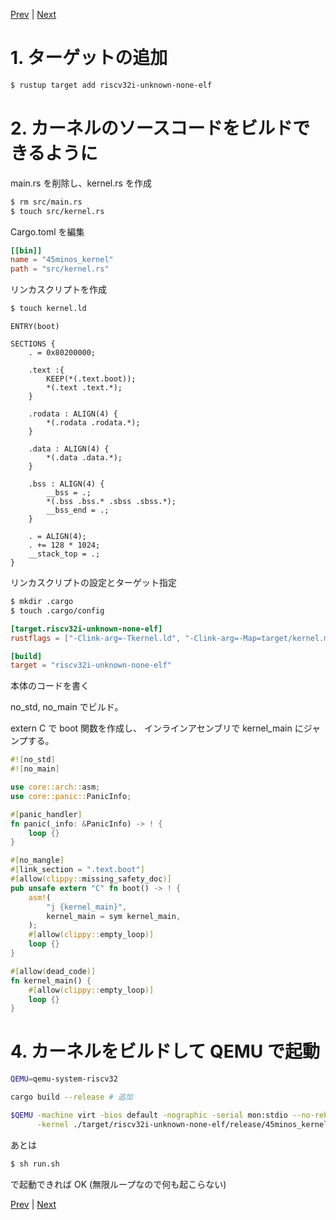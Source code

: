 [Prev](https://github.com/Ubugeeei/45minos/tree/master/010-getting-started) | [Next](https://github.com/Ubugeeei/45minos/tree/master/030-init-stack-pointer)

# 1. ターゲットの追加

```sh
$ rustup target add riscv32i-unknown-none-elf
```

# 2. カーネルのソースコードをビルドできるように

main.rs を削除し、kernel.rs を作成

```sh
$ rm src/main.rs
$ touch src/kernel.rs
```

Cargo.toml を編集

```toml
[[bin]]
name = "45minos_kernel"
path = "src/kernel.rs"
```

リンカスクリプトを作成

```sh
$ touch kernel.ld
```

```
ENTRY(boot)

SECTIONS {
    . = 0x80200000;

    .text :{
        KEEP(*(.text.boot));
        *(.text .text.*);
    }

    .rodata : ALIGN(4) {
        *(.rodata .rodata.*);
    }

    .data : ALIGN(4) {
        *(.data .data.*);
    }

    .bss : ALIGN(4) {
        __bss = .;
        *(.bss .bss.* .sbss .sbss.*);
        __bss_end = .;
    }

    . = ALIGN(4);
    . += 128 * 1024;
    __stack_top = .;
}
```

リンカスクリプトの設定とターゲット指定

```sh
$ mkdir .cargo
$ touch .cargo/config
```

```toml
[target.riscv32i-unknown-none-elf]
rustflags = ["-Clink-arg=-Tkernel.ld", "-Clink-arg=-Map=target/kernel.map"]

[build]
target = "riscv32i-unknown-none-elf"
```

本体のコードを書く

no_std, no_main でビルド。

extern C で boot 関数を作成し、
インラインアセンブリで kernel_main にジャンプする。

```rs
#![no_std]
#![no_main]

use core::arch::asm;
use core::panic::PanicInfo;

#[panic_handler]
fn panic(_info: &PanicInfo) -> ! {
    loop {}
}

#[no_mangle]
#[link_section = ".text.boot"]
#[allow(clippy::missing_safety_doc)]
pub unsafe extern "C" fn boot() -> ! {
    asm!(
        "j {kernel_main}",
        kernel_main = sym kernel_main,
    );
    #[allow(clippy::empty_loop)]
    loop {}
}

#[allow(dead_code)]
fn kernel_main() {
    #[allow(clippy::empty_loop)]
    loop {}
}
```

# 4. カーネルをビルドして QEMU で起動

```sh
QEMU=qemu-system-riscv32

cargo build --release # 追加

$QEMU -machine virt -bios default -nographic -serial mon:stdio --no-reboot \
      -kernel ./target/riscv32i-unknown-none-elf/release/45minos_kernel
```

あとは

```sh
$ sh run.sh
```

で起動できれば OK (無限ループなので何も起こらない)

[Prev](https://github.com/Ubugeeei/45minos/tree/master/010-getting-started) | [Next](https://github.com/Ubugeeei/45minos/tree/master/030-init-stack-pointer)
